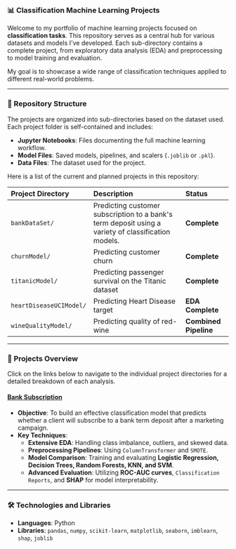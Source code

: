 ### 📊 Classification Machine Learning Projects

Welcome to my portfolio of machine learning projects focused on **classification tasks**. This repository serves as a central hub for various datasets and models I've developed. Each sub-directory contains a complete project, from exploratory data analysis (EDA) and preprocessing to model training and evaluation.

My goal is to showcase a wide range of classification techniques applied to different real-world problems.

---

### 📂 Repository Structure

The projects are organized into sub-directories based on the dataset used. Each project folder is self-contained and includes:
- **Jupyter Notebooks**: Files documenting the full machine learning workflow.
- **Model Files**: Saved models, pipelines, and scalers (`.joblib` or `.pkl`).
- **Data Files**: The dataset used for the project.

Here is a list of the current and planned projects in this repository:

| Project Directory | Description | Status |
| :--- | :--- | :--- |
| `bankDataSet/` | Predicting customer subscription to a bank's term deposit using a variety of classification models. | **Complete** |
| `churnModel/` | Predicting customer churn   | **Complete** |
| `titanicModel/` | Predicting passenger survival on the Titanic dataset  | **Complete** |
| `heartDiseaseUCIModel/` | Predicting Heart Disease target | **EDA Complete** |
| `wineQualityModel/` | Predicting quality of red-wine | **Combined Pipeline** |




---

### 🚀 Projects Overview

Click on the links below to navigate to the individual project directories for a detailed breakdown of each analysis.

#### **[Bank Subscription](https://github.com/bijay-odyssey/Classification/tree/main/bankDataSet)**

* **Objective**: To build an effective classification model that predicts whether a client will subscribe to a bank term deposit after a marketing campaign.
* **Key Techniques**:
    * **Extensive EDA**: Handling class imbalance, outliers, and skewed data.
    * **Preprocessing Pipelines**: Using `ColumnTransformer` and `SMOTE`.
    * **Model Comparison**: Training and evaluating **Logistic Regression, Decision Trees, Random Forests, KNN, and SVM**.
    * **Advanced Evaluation**: Utilizing **ROC-AUC curves**, `Classification Reports`, and **SHAP** for model interpretability.

---

### 🛠️ Technologies and Libraries

* **Languages**: Python
* **Libraries**: `pandas`, `numpy`, `scikit-learn`, `matplotlib`, `seaborn`, `imblearn`, `shap`, `joblib`
